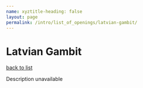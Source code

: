 ```yaml
---
name: xyztitle-heading: false
layout: page
permalink: /intro/list_of_openings/latvian-gambit/
---
```


# Latvian Gambit

[back to list](../../list_of_openings)

Description unavailable